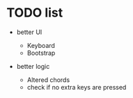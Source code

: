 # TODO list
- better UI
  - Keyboard
  - Bootstrap

- better logic
  - Altered chords
  - check if no extra keys are pressed
  